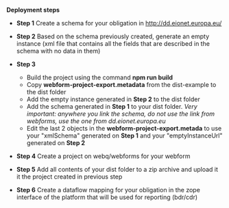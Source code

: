**Deployment steps**


- **Step 1**
 Create a schema for your obligation in http://dd.eionet.europa.eu/

- **Step 2**
Based on the schema previously created, generate an empty instance (xml file that contains all the fields that are described in the schema with no data in them)
- **Step 3**
	- Build the project using the command **npm run build**
	- Copy **webform-project-export.metadata**  from the dist-example to the dist folder
	- Add the empty instance generated in **Step 2** to the dist folder
	- Add the schema generated in **Step 1** to your dist folder.
	*Very important: anywhere you link the schema, do not use the link from webforms, use the one from dd.eionet.europa.eu*
	- Edit the last 2 objects in the **webform-project-export.metada** to use your "xmlSchema" generated on **Step 1** and your "emptyInstanceUrl" generated on **Step 2**
- **Step 4** 
Create a project on webq/webforms for your webform
- **Step 5**
Add all contents of your dist folder to a zip archive and upload it it the project created in previous step
- **Step 6** 
Create a dataflow mapping for your obligation in the zope interface of the platform that will be used for reporting (bdr/cdr)
